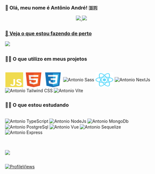 ### 👋 Olá, meu nome é Antônio André! 🇧🇷

<div align="center">
  <a href="https://github.com/rafaballerini">
  <img height="180em" src="https://github-readme-stats.vercel.app/api?username=antonioandredev&show_icons=true&theme=github_dark_dimmed&include_all_commits=true&count_private=true"/>
  <img height="180em" src="https://github-readme-stats.vercel.app/api/top-langs/?username=antonioandredev&layout=compact&langs_count=7&theme=github_dark_dimmed"/>
</div>

##

### 👀 Veja o que estou fazendo de perto

<a href="https://www.linkedin.com/in/antonioandredev" target="_blank"><img src="https://img.shields.io/badge/-LinkedIn-%230077B5?style=for-the-badge&logo=linkedin&logoColor=white" target="_blank"></a> 

##


### 👨‍💻 O que utilizo em meus projetos
<div style="display: inline_block"><br>
  <img align="center" alt="Antonio JavaScript" height="50" width="60" src="https://raw.githubusercontent.com/devicons/devicon/master/icons/javascript/javascript-plain.svg">
  <img align="center" alt="Antonio HTML" height="50" width="60" src="https://raw.githubusercontent.com/devicons/devicon/master/icons/html5/html5-original.svg">
  <img align="center" alt="Antonio CSS" height="50" width="60" src="https://raw.githubusercontent.com/devicons/devicon/master/icons/css3/css3-original.svg">
  <img align="center" alt="Antonio Sass" height="50" width="60" src="https://cdn.jsdelivr.net/gh/devicons/devicon/icons/sass/sass-original.svg">
  <img align="center" alt="Antonio React" height="50" width="60" src="https://raw.githubusercontent.com/devicons/devicon/master/icons/react/react-original.svg">
  <img align="center" alt="Antonio NextJs" height="50" width="60" src="https://cdn.jsdelivr.net/gh/devicons/devicon/icons/nextjs/nextjs-original.svg">
  <img align="center" alt="Antonio Tailwind CSS" height="50" width="60" src="https://cdn.jsdelivr.net/gh/devicons/devicon@latest/icons/tailwindcss/tailwindcss-original.svg">
  <img align="center" alt="Antonio Vite" height="50" width="60" src="https://cdn.jsdelivr.net/gh/devicons/devicon@latest/icons/vitejs/vitejs-original.svg">
</div>

##

### 👨‍💻 O que estou estudando
<div style="display: inline_block"><br>
  <img align="center" alt="Antonio TypeScript" height="50" width="60" src="https://cdn.jsdelivr.net/gh/devicons/devicon/icons/typescript/typescript-original.svg">
  <img align="center" alt="Antonio NodeJs" height="50" width="60" src="https://cdn.jsdelivr.net/gh/devicons/devicon/icons/nodejs/nodejs-original.svg">
  <img align="center" alt="Antonio MongoDb" height="50" width="60" src="https://cdn.jsdelivr.net/gh/devicons/devicon/icons/mongodb/mongodb-original.svg">
  <img align="center" alt="Antonio PostgreSql" height="50" width="60" src="https://cdn.jsdelivr.net/gh/devicons/devicon/icons/postgresql/postgresql-original.svg">
  <img align="center" alt="Antonio Vue" height="50" width="60" src="https://cdn.jsdelivr.net/gh/devicons/devicon/icons/vuejs/vuejs-original.svg">
  <img align="center" alt="Antonio Sequelize" height="50" width="60" src="https://cdn.jsdelivr.net/gh/devicons/devicon/icons/sequelize/sequelize-original.svg">
  <img align="center" alt="Antonio Express" height="50" width="60" src="https://cdn.jsdelivr.net/gh/devicons/devicon/icons/express/express-original.svg">
  
</div>

##

<h1>
<img src="https://readme-typing-svg.herokuapp.com/?font=Righteous&size=35&center=false&vCenter=true&width=500&height=70&duration=2500&lines=obrigado+pela+atenção!;" />
</h1>

###
[![ProfileViews](https://komarev.com/ghpvc/?username=antonioandredev&color=brightgreen&style=for-the-badge)](https://github.com/antonkomarev/github-profile-views-counter)

